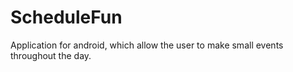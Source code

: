 ScheduleFun
===========

Application for android, which allow the user to make small events throughout the day.
